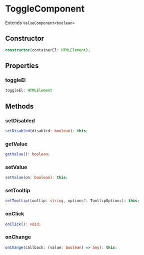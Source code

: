 # ToggleComponent

Extends `ValueComponent<boolean>`

## Constructor

```ts
constructor(containerEl: HTMLElement);
```

## Properties

### toggleEl

```ts
toggleEl: HTMLElement
```

## Methods

### setDisabled

```ts
setDisabled(disabled: boolean): this;
```

### getValue

```ts
getValue(): boolean;
```

### setValue

```ts
setValue(on: boolean): this;
```

### setTooltip

```ts
setTooltip(tooltip: string, options?: TooltipOptions): this;
```

### onClick

```ts
onClick(): void;
```

### onChange

```ts
onChange(callback: (value: boolean) => any): this;
```
